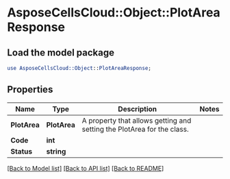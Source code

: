 # AsposeCellsCloud::Object::PlotAreaResponse 

## Load the model package
```perl
use AsposeCellsCloud::Object::PlotAreaResponse;
```

## Properties
Name | Type | Description | Notes
------------ | ------------- | ------------- | -------------
**PlotArea** | **PlotArea** | A property that allows getting and setting the PlotArea for the class. |
**Code** | **int** |  |
**Status** | **string** |  |  

[[Back to Model list]](../README.md#documentation-for-models) [[Back to API list]](../README.md#documentation-for-api-endpoints) [[Back to README]](../README.md)

